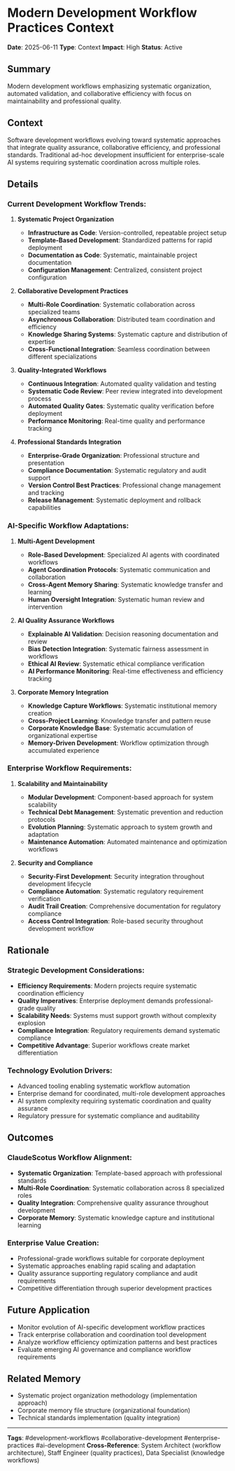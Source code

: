# Modern Development Workflow Practices Context

**Date**: 2025-06-11
**Type**: Context
**Impact**: High
**Status**: Active

## Summary
Modern development workflows emphasizing systematic organization, automated validation, and collaborative efficiency with focus on maintainability and professional quality.

## Context
Software development workflows evolving toward systematic approaches that integrate quality assurance, collaborative efficiency, and professional standards. Traditional ad-hoc development insufficient for enterprise-scale AI systems requiring systematic coordination across multiple roles.

## Details
### Current Development Workflow Trends:

1. **Systematic Project Organization**
   - **Infrastructure as Code**: Version-controlled, repeatable project setup
   - **Template-Based Development**: Standardized patterns for rapid deployment
   - **Documentation as Code**: Systematic, maintainable project documentation
   - **Configuration Management**: Centralized, consistent project configuration

2. **Collaborative Development Practices**
   - **Multi-Role Coordination**: Systematic collaboration across specialized teams
   - **Asynchronous Collaboration**: Distributed team coordination and efficiency
   - **Knowledge Sharing Systems**: Systematic capture and distribution of expertise
   - **Cross-Functional Integration**: Seamless coordination between different specializations

3. **Quality-Integrated Workflows**
   - **Continuous Integration**: Automated quality validation and testing
   - **Systematic Code Review**: Peer review integrated into development process
   - **Automated Quality Gates**: Systematic quality verification before deployment
   - **Performance Monitoring**: Real-time quality and performance tracking

4. **Professional Standards Integration**
   - **Enterprise-Grade Organization**: Professional structure and presentation
   - **Compliance Documentation**: Systematic regulatory and audit support
   - **Version Control Best Practices**: Professional change management and tracking
   - **Release Management**: Systematic deployment and rollback capabilities

### AI-Specific Workflow Adaptations:

1. **Multi-Agent Development**
   - **Role-Based Development**: Specialized AI agents with coordinated workflows
   - **Agent Coordination Protocols**: Systematic communication and collaboration
   - **Cross-Agent Memory Sharing**: Systematic knowledge transfer and learning
   - **Human Oversight Integration**: Systematic human review and intervention

2. **AI Quality Assurance Workflows**
   - **Explainable AI Validation**: Decision reasoning documentation and review
   - **Bias Detection Integration**: Systematic fairness assessment in workflows
   - **Ethical AI Review**: Systematic ethical compliance verification
   - **AI Performance Monitoring**: Real-time effectiveness and efficiency tracking

3. **Corporate Memory Integration**
   - **Knowledge Capture Workflows**: Systematic institutional memory creation
   - **Cross-Project Learning**: Knowledge transfer and pattern reuse
   - **Corporate Knowledge Base**: Systematic accumulation of organizational expertise
   - **Memory-Driven Development**: Workflow optimization through accumulated experience

### Enterprise Workflow Requirements:

1. **Scalability and Maintainability**
   - **Modular Development**: Component-based approach for system scalability
   - **Technical Debt Management**: Systematic prevention and reduction protocols
   - **Evolution Planning**: Systematic approach to system growth and adaptation
   - **Maintenance Automation**: Automated maintenance and optimization workflows

2. **Security and Compliance**
   - **Security-First Development**: Security integration throughout development lifecycle
   - **Compliance Automation**: Systematic regulatory requirement verification
   - **Audit Trail Creation**: Comprehensive documentation for regulatory compliance
   - **Access Control Integration**: Role-based security throughout development workflow

## Rationale
### Strategic Development Considerations:
- **Efficiency Requirements**: Modern projects require systematic coordination efficiency
- **Quality Imperatives**: Enterprise deployment demands professional-grade quality
- **Scalability Needs**: Systems must support growth without complexity explosion
- **Compliance Integration**: Regulatory requirements demand systematic compliance
- **Competitive Advantage**: Superior workflows create market differentiation

### Technology Evolution Drivers:
- Advanced tooling enabling systematic workflow automation
- Enterprise demand for coordinated, multi-role development approaches
- AI system complexity requiring systematic coordination and quality assurance
- Regulatory pressure for systematic compliance and auditability

## Outcomes
### ClaudeScotus Workflow Alignment:
- **Systematic Organization**: Template-based approach with professional standards
- **Multi-Role Coordination**: Systematic collaboration across 8 specialized roles
- **Quality Integration**: Comprehensive quality assurance throughout development
- **Corporate Memory**: Systematic knowledge capture and institutional learning

### Enterprise Value Creation:
- Professional-grade workflows suitable for corporate deployment
- Systematic approaches enabling rapid scaling and adaptation
- Quality assurance supporting regulatory compliance and audit requirements
- Competitive differentiation through superior development practices

## Future Application
- Monitor evolution of AI-specific development workflow practices
- Track enterprise collaboration and coordination tool development
- Analyze workflow efficiency optimization patterns and best practices
- Evaluate emerging AI governance and compliance workflow requirements

## Related Memory
- Systematic project organization methodology (implementation approach)
- Corporate memory file structure (organizational foundation)
- Technical standards implementation (quality integration)

---
**Tags**: #development-workflows #collaborative-development #enterprise-practices #ai-development
**Cross-Reference**: System Architect (workflow architecture), Staff Engineer (quality practices), Data Specialist (knowledge workflows)